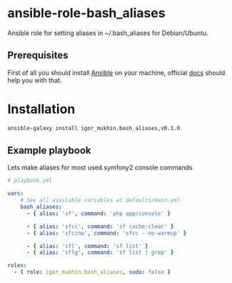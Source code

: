 # ansible-role-bash_aliases

Ansible role for setting aliases in ~/.bash_aliases for Debian/Ubuntu.

## Prerequisites

First of all you should install [Ansible](http://www.ansible.com/home) on your machine, official [docs](http://docs.ansible.com/intro_installation.html) should help you with that.

# Installation
```bash
ansible-galaxy install igor_mukhin.bash_aliases,v0.1.0
```

## Example playbook

Lets make aliases for most used symfony2 console commands

```yml
# playbook.yml

vars:
	# See all available variables at defaults/main.yml
	bash_aliases:
	  - { alias: 'sf', command: 'php app/console' }

	  - { alias: 'sfcc', command: 'sf cache:clear' }
	  - { alias: 'sfccnw', command: 'sfcc --no-warmup' }

	  - { alias: 'sfl', command: 'sf list' }
	  - { alias: 'sflg', command: 'sf list | grep' }

roles:
  - { role: igor_mukhin.bash_aliases, sudo: false }

```
